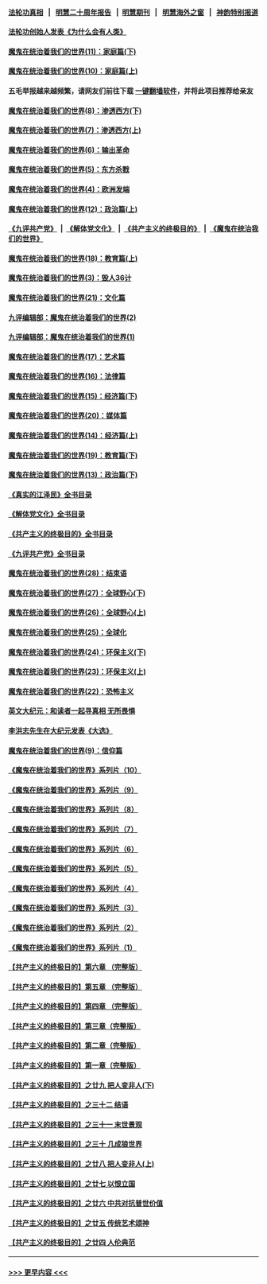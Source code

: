 #### [法轮功真相](https://github.com/gfw-breaker/truth/blob/master/README.md?t=0) &nbsp;&nbsp;|&nbsp;&nbsp; [明慧二十周年报告](https://github.com/gfw-breaker/mh-reports/blob/master/README.md?t=0) &nbsp;&nbsp;|&nbsp;&nbsp;[明慧期刊](https://github.com/gfw-breaker/mh-qikan) &nbsp;&nbsp;|&nbsp;&nbsp; [明慧海外之窗](https://github.com/gfw-breaker/mh-news/blob/master/README.md?t=0) &nbsp;&nbsp;|&nbsp;&nbsp; [神韵特别报道](https://github.com/gfw-breaker/mh-news/blob/master/shenyun.md?t=0)
#### [法轮功创始人发表《为什么会有人类》](../pages/nsc422/n13912117.md?t=02140644) 
#### [魔鬼在统治着我们的世界(11)：家庭篇(下)](../pages/nsc422/n10440961.md?t=02140644) 
#### [魔鬼在统治着我们的世界(10)：家庭篇(上)](../pages/nsc422/n10435448.md?t=02140644) 
#### 五毛举报越来越频繁，请网友们前往下载 [一键翻墙软件](https://github.com/gfw-breaker/ssr-accounts)，并将此项目推荐给亲友
#### [魔鬼在统治着我们的世界(8)：渗透西方(下)](../pages/nsc422/n10429603.md?t=02140644) 
#### [魔鬼在统治着我们的世界(7)：渗透西方(上)](../pages/nsc422/n10426013.md?t=02140644) 
#### [魔鬼在统治着我们的世界(6)：输出革命](../pages/nsc422/n10421536.md?t=02140644) 
#### [魔鬼在统治着我们的世界(5)：东方杀戮](../pages/nsc422/n10417707.md?t=02140644) 
#### [魔鬼在统治着我们的世界(4)：欧洲发端](../pages/nsc422/n10414890.md?t=02140644) 
#### [魔鬼在统治着我们的世界(12)：政治篇(上)](../pages/nsc422/n10444576.md?t=02140644) 
#### [《九评共产党》](https://github.com/begood0513/9ping.md/blob/master/README.md) &nbsp;|&nbsp; [《解体党文化》](../../../../jtdwh.md/blob/master/README.md)  &nbsp;|&nbsp; [《共产主义的终极目的》](../../../../gczydzjmd.md/blob/master/README.md) &nbsp;|&nbsp; [《魔鬼在统治我们的世界》](../../../../mgztzwmdsj.md/blob/master/README.md) 
#### [魔鬼在统治着我们的世界(18)：教育篇(上)](../pages/nsc422/n10526970.md?t=02140644) 
#### [魔鬼在统治着我们的世界(3)：毁人36计](../pages/nsc422/n10411583.md?t=02140644) 
#### [魔鬼在统治着我们的世界(21)：文化篇](../pages/nsc422/n10597706.md?t=02140644) 
#### [九评编辑部：魔鬼在统治着我们的世界(2)](../pages/nsc422/n10410036.md?t=02140644) 
#### [九评编辑部：魔鬼在统治着我们的世界(1)](../pages/nsc422/n10406825.md?t=02140644) 
#### [魔鬼在统治着我们的世界(17)：艺术篇](../pages/nsc422/n10499093.md?t=02140644) 
#### [魔鬼在统治着我们的世界(16)：法律篇](../pages/nsc422/n10485969.md?t=02140644) 
#### [魔鬼在统治着我们的世界(15)：经济篇(下)](../pages/nsc422/n10469975.md?t=02140644) 
#### [魔鬼在统治着我们的世界(20)：媒体篇](../pages/nsc422/n10586579.md?t=02140644) 
#### [魔鬼在统治着我们的世界(14)：经济篇(上)](../pages/nsc422/n10457370.md?t=02140644) 
#### [魔鬼在统治着我们的世界(19)：教育篇(下)](../pages/nsc422/n10564808.md?t=02140644) 
#### [魔鬼在统治着我们的世界(13)：政治篇(下)](../pages/nsc422/n10448270.md?t=02140644) 
#### [《真实的江泽民》全书目录](../pages/nsc422/n13721399.md?t=02140644) 
#### [《解体党文化》全书目录](../pages/nsc422/n13721157.md?t=02140644) 
#### [《共产主义的终极目的》全书目录](../pages/nsc422/n13721048.md?t=02140644) 
#### [《九评共产党》全书目录](../pages/nsc422/n13708085.md?t=02140644) 
#### [魔鬼在统治着我们的世界(28)：结束语](../pages/nsc422/n10936246.md?t=02140644) 
#### [魔鬼在统治着我们的世界(27)：全球野心(下)](../pages/nsc422/n10928319.md?t=02140644) 
#### [魔鬼在统治着我们的世界(26)：全球野心(上)](../pages/nsc422/n10900318.md?t=02140644) 
#### [魔鬼在统治着我们的世界(25)：全球化](../pages/nsc422/n10788205.md?t=02140644) 
#### [魔鬼在统治着我们的世界(24)：环保主义(下)](../pages/nsc422/n10695307.md?t=02140644) 
#### [魔鬼在统治着我们的世界(23)：环保主义(上)](../pages/nsc422/n10688613.md?t=02140644) 
#### [魔鬼在统治着我们的世界(22)：恐怖主义](../pages/nsc422/n10614727.md?t=02140644) 
#### [英文大纪元：和读者一起寻真相 无所畏惧](../pages/nsc422/n12542027.md?t=02140644) 
#### [李洪志先生在大纪元发表《大选》](../pages/nsc422/n12534746.md?t=02140644) 
#### [魔鬼在统治着我们的世界(9)：信仰篇](../pages/nsc422/n10432159.md?t=02140644) 
#### [《魔鬼在统治着我们的世界》系列片（10）](../pages/nsc422/n12292670.md?t=02140644) 
#### [《魔鬼在统治着我们的世界》系列片（9）](../pages/nsc422/n12290859.md?t=02140644) 
#### [《魔鬼在统治着我们的世界》系列片（8）](../pages/nsc422/n12287445.md?t=02140644) 
#### [《魔鬼在统治着我们的世界》系列片（7）](../pages/nsc422/n12283425.md?t=02140644) 
#### [《魔鬼在统治着我们的世界》系列片（6）](../pages/nsc422/n12282314.md?t=02140644) 
#### [《魔鬼在统治着我们的世界》系列片（5）](../pages/nsc422/n12281419.md?t=02140644) 
#### [《魔鬼在统治着我们的世界》系列片（4）](../pages/nsc422/n12274024.md?t=02140644) 
#### [《魔鬼在统治着我们的世界》系列片（3）](../pages/nsc422/n12271322.md?t=02140644) 
#### [《魔鬼在统治着我们的世界》系列片（2）](../pages/nsc422/n12269049.md?t=02140644) 
#### [《魔鬼在统治着我们的世界》系列片（1）](../pages/nsc422/n12267575.md?t=02140644) 
#### [【共产主义的终极目的】第六章 （完整版）](../pages/nsc422/n11428913.md?t=02140644) 
#### [【共产主义的终极目的】第五章 （完整版）](../pages/nsc422/n11428912.md?t=02140644) 
#### [【共产主义的终极目的】第四章 （完整版）](../pages/nsc422/n11428907.md?t=02140644) 
#### [【共产主义的终极目的】第三章（完整版）](../pages/nsc422/n11428848.md?t=02140644) 
#### [【共产主义的终极目的】第二章（完整版）](../pages/nsc422/n11428831.md?t=02140644) 
#### [【共产主义的终极目的】第一章（完整版）](../pages/nsc422/n11417651.md?t=02140644) 
#### [【共产主义的终极目的】之廿九 把人变非人(下)](../pages/nsc422/n11344140.md?t=02140644) 
#### [【共产主义的终极目的】之三十二 结语](../pages/nsc422/n11360535.md?t=02140644) 
#### [【共产主义的终极目的】之三十一 末世景观](../pages/nsc422/n11351129.md?t=02140644) 
#### [【共产主义的终极目的】之三十 几成狼世界](../pages/nsc422/n11348280.md?t=02140644) 
#### [【共产主义的终极目的】之廿八 把人变非人(上)](../pages/nsc422/n11340492.md?t=02140644) 
#### [【共产主义的终极目的】之廿七 以恨立国](../pages/nsc422/n11336944.md?t=02140644) 
#### [【共产主义的终极目的】之廿六 中共对抗普世价值](../pages/nsc422/n11324785.md?t=02140644) 
#### [【共产主义的终极目的】之廿五 传统艺术颂神](../pages/nsc422/n11296396.md?t=02140644) 
#### [【共产主义的终极目的】之廿四 人伦典范](../pages/nsc422/n11296397.md?t=02140644) 

----
#### [ >>> 更早内容 <<< ](../indexes/nsc422-earlier.md)
